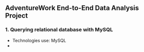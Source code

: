 ## AdventureWork End-to-End Data Analysis Project
### 1. Querying relational database with MySQL
- Technologies use: MySQL
- 